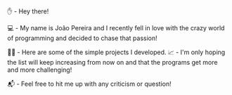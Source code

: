 ✋ - Hey there! 

💻 - My name is João Pereira and I recently fell in love with the crazy world of programming and decided to chase that passion!

👨‍💻 - Here are some of the simple projects I developed.
📈 - I'm only hoping the list will keep increasing from now on and that the programs get more and more challenging!

📬 - Feel free to hit me up with any criticism or question!
